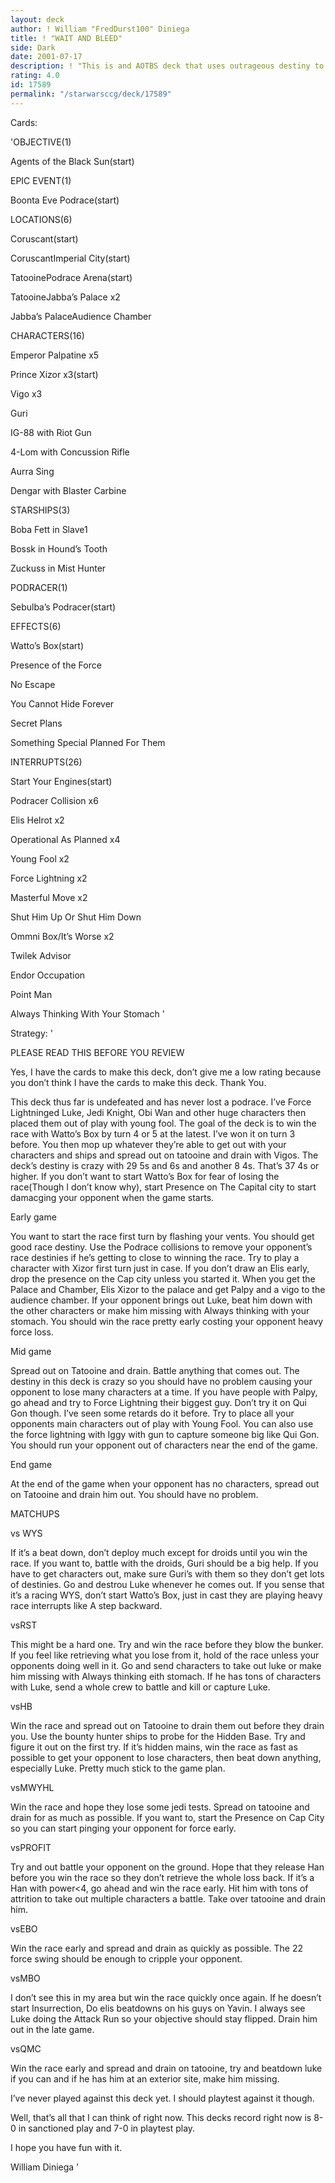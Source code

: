 ```yaml
---
layout: deck
author: ! William "FredDurst100" Diniega
title: ! "WAIT AND BLEED"
side: Dark
date: 2001-07-17
description: ! "This is and AOTBS deck that uses outrageous destiny to winna the race and outbattle your opponent. Totally undefeated."
rating: 4.0
id: 17589
permalink: "/starwarsccg/deck/17589"
---
```

Cards: 

'OBJECTIVE(1)

Agents of the Black Sun(start)


EPIC EVENT(1)

Boonta Eve Podrace(start)


LOCATIONS(6)

Coruscant(start)

CoruscantImperial City(start)

TatooinePodrace Arena(start)

TatooineJabba’s Palace x2

Jabba’s PalaceAudience Chamber


CHARACTERS(16)

Emperor Palpatine x5

Prince Xizor x3(start)

Vigo x3

Guri

IG-88 with Riot Gun

4-Lom with Concussion Rifle

Aurra Sing

Dengar with Blaster Carbine


STARSHIPS(3)

Boba Fett in Slave1

Bossk in Hound’s Tooth

Zuckuss in Mist Hunter


PODRACER(1)

Sebulba’s Podracer(start)


EFFECTS(6)

Watto’s Box(start)

Presence of the Force

No Escape

You Cannot Hide Forever

Secret Plans

Something Special Planned For Them


INTERRUPTS(26)

Start Your Engines(start)

Podracer Collision x6

Elis Helrot x2

Operational As Planned x4

Young Fool x2

Force Lightning x2

Masterful Move x2

Shut Him Up Or Shut Him Down

Ommni Box/It’s Worse x2

Twilek Advisor

Endor Occupation

Point Man

Always Thinking With Your Stomach  '

Strategy: '

PLEASE READ THIS BEFORE YOU REVIEW

Yes, I have the cards to make this deck, don’t give me a low rating because you don’t think I have the cards to make this deck. Thank You.



This deck thus far is undefeated and has never lost a podrace. I’ve Force Lightninged Luke, Jedi Knight, Obi Wan and other huge characters then placed them out of play with young fool. The goal of the deck is to win the race with Watto’s Box by turn 4 or 5 at the latest. I’ve won it on turn 3 before. You then mop up whatever they’re able to get out with your characters and ships and spread out on tatooine and drain with Vigos. The deck’s destiny is crazy with 29 5s and 6s and another 8 4s. That’s 37 4s or higher. If you don’t want to start Watto’s Box for fear of losing the race(Though I don’t know why), start Presence on The Capital city to start damacging your opponent when the game starts.


Early game

You want to start the race first turn by flashing your vents. You should get good race destiny. Use the Podrace collisions to remove your opponent’s race destinies if he’s getting to close to winning the race. Try to play a character with Xizor first turn just in case. If you don’t draw an Elis early, drop the presence on the Cap city unless you started it. When you get the Palace and Chamber, Elis Xizor to the palace  and get Palpy and a vigo to the audience chamber. If your opponent brings out Luke, beat him down with the other characters or make him missing with Always thinking with your stomach. You should win the race pretty early costing your opponent heavy force loss.


Mid game

Spread out on Tatooine and drain. Battle anything that comes out. The destiny in this deck is crazy so you should have no problem causing your opponent to lose many characters at a time. If you have people with Palpy, go ahead and try to Force Lightning their biggest guy. Don’t try it on Qui Gon though. I’ve seen some retards do it before. Try to place all your opponents main characters out of play with Young Fool. You can also use the force lightning with Iggy with gun to capture someone big like Qui Gon. You should run your opponent out of characters near the end of the game.


End game

At the end of the game when your opponent has no characters, spread out on Tatooine and drain him out. You should have no problem.


MATCHUPS


vs WYS

If it’s a beat down, don’t deploy much except for droids until you win the race. If you want to, battle with the droids, Guri should be a big help. If you have to get characters out, make sure Guri’s with them so they don’t get lots of destinies. Go and destrou Luke whenever he comes out. If you sense that it’s a racing WYS, don’t start Watto’s Box, just in cast they are playing heavy race interrupts like A step backward.


vsRST

This might be a hard one. Try and win the race before they blow the bunker. If you feel like retrieving what you lose from it, hold of the race unless your opponents doing well in it. Go and send characters to take out luke or make him missing with Always thinking eith stomach. If he has tons of characters with Luke, send a whole crew to battle and kill or capture Luke.


vsHB

Win the race and spread out on Tatooine to drain them out before they drain you. Use the bounty hunter ships to probe for the Hidden Base. Try and figure it out on the first try. If it’s hidden mains, win the race as fast as possible to get your opponent to lose characters, then beat down anything, especially Luke. Pretty much stick to the game plan.


vsMWYHL

Win the race and hope they lose some jedi tests. Spread on tatooine and drain for as much as possible. If you want to, start the Presence on Cap City so you can start pinging your opponent for force early.


vsPROFIT

Try and out battle your opponent on the ground. Hope that they release Han before you win the race so they don’t retrieve the whole loss back. If it’s a Han with power<4, go ahead and win the race early. Hit him with tons of attrition to take out multiple characters a battle. Take over tatooine and drain him.


vsEBO

Win the race early and spread and drain as quickly as possible. The 22 force swing should be enough to cripple your opponent.


vsMBO

I don’t see this in my area but win the race quickly once again. If he doesn’t start Insurrection, Do elis beatdowns on his guys on Yavin. I always see Luke doing the Attack Run so your objective should stay flipped. Drain him out in the late game.


vsQMC

Win the race early and spread and drain on tatooine, try and beatdown luke if you can and if he has him at an exterior site, make him missing.

I’ve never played against this deck yet. I should playtest against it though.



Well, that’s all that I can think of right now. This decks record right now is 8-0 in sanctioned play and 7-0 in playtest play.


I hope you have fun with it.



William Diniega '
